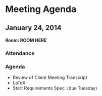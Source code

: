 # Meeting Agenda
## January 24, 2014
#### Room: ROOM HERE

### Attendance

### Agenda
- Review of Client Meeting Transcript
- LaTeX
- Start Requirements Spec. (due Tuesday)
